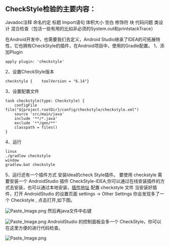 ## CheckStyle检验的主要内容：
Javadoc注释
命名约定
标题
Import语句
体积大小
空白
修饰符
块
代码问题
类设计
混合检查（包活一些有用的比如非必须的System.out和printstackTrace）

在Android开发中，也需要我们去定义，Android Studio继承了IDEA的可拓展特性，它也拥有CheckStyle的插件，在Android项目中，使用的Gradle配置。
1、添加Plugin
```
apply plugin: 'checkstyle'
```
2、设置CheckStyle版本
```
checkstyle {    toolVersion = "6.14"}
```
3、设置配置文件
```
task checkstyle(type: Checkstyle) {
    configFile file("${project.rootDir}/config/checkstyle/checkstyle.xml")
    source 'src/main/java'
    include '**/*.java'
    exclude '**/gen/**'
    classpath = files()
}
```

4、运行
```
linux
./gradlew checkstyle
window 
gradlew.bat checkstyle
```
5、运行还有一个插件方式
安装Idea的check Style插件。
要使用 checkstyle 需要安装一个 AndroidStudio 插件 CheckStyle-IDEA,你可以通过在线安装插件的方式去安装，也可以通过本地安装，[插件地址](https://github.com/jshiell/checkstyle-idea)
配置 checkstyle 文件
当安装好插件，打开 AndroidStudio 的设置页面 settings -> Other Settings 你会发现多了一个 Checkstyle , 点击打开,如下图。

![Paste_Image.png](http://upload-images.jianshu.io/upload_images/1990324-b6bfdc270b277eb2.png?imageMogr2/auto-orient/strip%7CimageView2/2/w/1240)
然后再java文件中右键

![Paste_Image.png](http://upload-images.jianshu.io/upload_images/1990324-9ef95928ac87efa8.png?imageMogr2/auto-orient/strip%7CimageView2/2/w/1240)
AndroidStudio 的控制面板会多一个 CheckStyle，你可以在这里方便的进行代码检查。

![Paste_Image.png](http://upload-images.jianshu.io/upload_images/1990324-0c11928f778e14d4.png?imageMogr2/auto-orient/strip%7CimageView2/2/w/1240)






